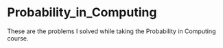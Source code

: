 # Probability_in_Computing
These are the problems I solved while taking the Probability in Computing course.
